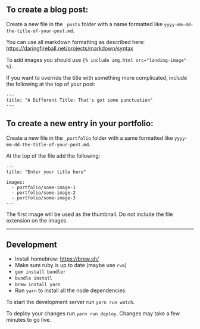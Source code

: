 ## To create a blog post:

Create a new file in the `_posts` folder with a name formatted like `yyyy-mm-dd-the-title-of-your-post.md`.

You can use all markdown formatting as described here: https://daringfireball.net/projects/markdown/syntax

To add images you should use `{% include img.html src="landing-image" %}`.

If you want to override the title with something more complicated, include the following at the top of your post:

```
---
title: "A Different Title: That's got some punctuation"
---
```

## To create a new entry in your portfolio:

Create a new file in the `_portfolio` folder with a same formatted like `yyyy-mm-dd-the-title-of-your-post.md`.

At the top of the file add the following:

```
---
title: "Enter your title here"

images:
  - portfolio/some-image-1
  - portfolio/some-image-2
  - portfolio/some-image-3
---
```

The first image will be used as the thumbnail. Do not include the file extension on the images.

---

## Development

* Install homebrew: https://brew.sh/
* Make sure ruby is up to date (maybe use `rvm`)
* `gem install bundler`
* `bundle install`
* `brew install yarn`
* Run `yarn` to install all the node dependencies.

To start the development server run `yarn run watch`.

To deploy your changes run `yarn run deploy`. Changes may take a few minutes to go live.

